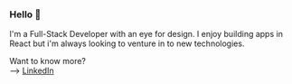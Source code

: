 ### Hello 👋

I'm a Full-Stack Developer with an eye for design. I enjoy building apps in React but i'm always looking to venture in to new technologies.

Want to know more?
<br>
--> [LinkedIn](https://www.linkedin.com/in/sebastiangreen13/)

<!--
**greenseb/greenseb** is a ✨ _special_ ✨ repository because its `README.md` (this file) appears on your GitHub profile.

Here are some ideas to get you started:

- 🔭 I’m currently working on ...
- 🌱 I’m currently learning ...
- 👯 I’m looking to collaborate on ...
- 🤔 I’m looking for help with ...
- 💬 Ask me about ...
- 📫 How to reach me: ...
- 😄 Pronouns: ...
- ⚡ Fun fact: ...
-->
